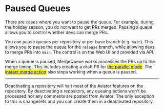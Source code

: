 # Paused Queues

There are cases where you want to pause the queue. For example, during the holiday season, you do not want to get PRs merged. Pausing a queue allows you to control whether devs can merge PRs.

You can pause queues per repository or per base branch (e.g. `main`). This allows you to pause the queue for the `release` branch, while allowing devs to merge PRs into `main`. The control is on the Web UI and provided via API.

When a queue is paused, MergeQueue works processes the PRs up to the merge timing. This includes creating a draft PR for [<mark style="color:blue;">the parallel mode</mark>](parallel-mode/). The [<mark style="color:blue;">instant merge action</mark>](priority-merges/instant-merges.md) also stops working when a queue is paused.

***

Deactivating a repository will halt most of the Aviator features on the repository. By deactivating a repository, any queuing actions won't be processed nor any comments are posted from Aviator. The only exception to this is changesets and you can create them in a deactivated repository.
